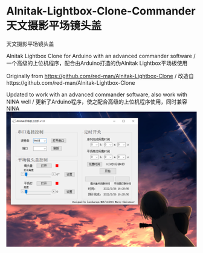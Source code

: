 # Alnitak-Lightbox-Clone-Commander天文摄影平场镜头盖

天文摄影平场镜头盖

Alnitak Lightbox Clone for Arduino with an advanced commander software  / 一个高级的上位机程序，配合由Arduino打造的伪Alnitak Lightbox平场板使用

Originally from https://github.com/red-man/Alnitak-Lightbox-Clone    /  改造自https://github.com/red-man/Alnitak-Lightbox-Clone

Updated to work with an advanced commander software, also work with NINA well   /   更新了Arduino程序，使之配合高级的上位机程序使用，同时兼容NINA
![](https://github.com/lewcherwyn/Alnitak-Lightbox-Clone-Commander/blob/main/demo.png)
